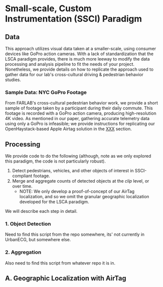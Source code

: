 # Small-scale, Custom Instrumentation (SSCI) Paradigm

## Data 
This approach utilizes visual data taken at a smaller-scale, using consumer devices like GoPro action cameras. With a lack of standardization that the LSCA paradigm provides, there is much more leeway to modify the data processing and analysis pipeline to fit the needs of your project. Nonetheless, we provide details on how to replicate the approach used to gather data for our lab's cross-cultural driving & pedestrian behavior studies. 


### Sample Data: NYC GoPro Footage 
From FARLAB's cross-cultural pedestrian behavior work, we provide a short sample of footage taken by a participant during their daily commute. This footage is recorded with a GoPro action camera, producing high-resolution 4K video. As mentioned in our paper, gathering accurate telemetry data using only a GoPro is infeasible; we provide instructions for replicating our OpenHaystack-based Apple Airtag solution in the [XXX](LINK) section. 


## Processing 
We provide code to do the following (although, note as we only explored this paradigm, the code is not particularly robust). 
1. Detect pedestrians, vehicles, and other objects of interest in SSCI-compliant footage. 
2. Merge and aggregate counts of detected objects at the *clip* level, or over time. 
    - NOTE: We only develop a proof-of-concept of our AirTag localization, and so we omit the granular geographic localization developed for the LSCA paradigm. 

We will describe each step in detail.

### 1. Object Detection
Need to find this script from the repo somewhere, its' not currently in UrbanECG, but somewhere else. 

### 2. Aggregation 
Also need to find this script from whatever repo it is in.




## A. Geographic Localization with AirTag
